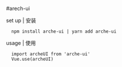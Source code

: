 #arech-ui

set up | 安装
```$xslt
  npm install arche-ui | yarn add arche-ui 
```
usage | 使用

```$xslt
  import archeUI from 'arche-ui'
  Vue.use(archeUI)
```
